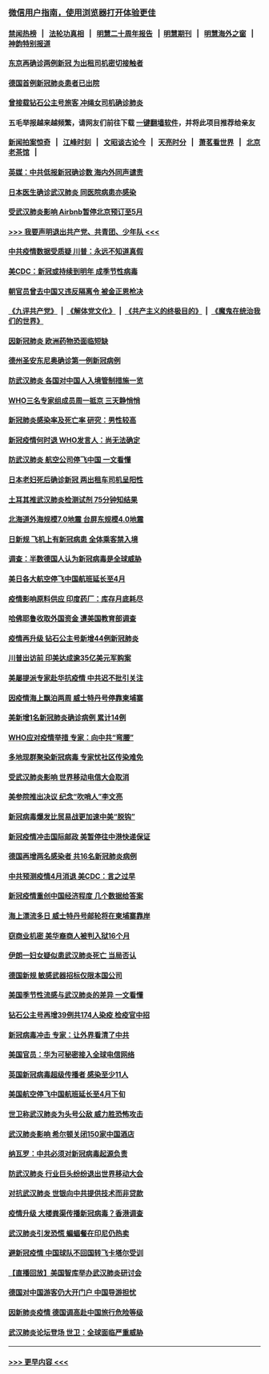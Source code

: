 ### [微信用户指南，使用浏览器打开体验更佳](https://github.com/gfw-breaker/banned-news1/blob/master/indexes/wechat-guide.md?t=0)
#### [禁闻热榜](热点新闻.md?t=0)  &nbsp;&nbsp;|&nbsp;&nbsp; [法轮功真相](https://github.com/gfw-breaker/truth/blob/master/README.md?t=0) &nbsp;&nbsp;|&nbsp;&nbsp; [明慧二十周年报告](https://github.com/gfw-breaker/mh-reports/blob/master/README.md?t=0) &nbsp;&nbsp;|&nbsp;&nbsp;[明慧期刊](https://github.com/gfw-breaker/mh-qikan) &nbsp;&nbsp;|&nbsp;&nbsp; [明慧海外之窗](https://github.com/gfw-breaker/mh-news/blob/master/README.md?t=0) &nbsp;&nbsp;|&nbsp;&nbsp; [神韵特别报道](https://github.com/gfw-breaker/mh-news/blob/master/shenyun.md?t=0)
#### [东京再确诊两例新冠 为出租司机密切接触者](../pages/nsc418/n11868770.md?t=02142144) 
#### [德国首例新冠肺炎患者已出院](../pages/nsc418/n11868714.md?t=02142144) 
#### [曾接载钻石公主号旅客 冲绳女司机确诊肺炎](../pages/nsc418/n11868610.md?t=02142144) 
#### 五毛举报越来越频繁，请网友们前往下载 [一键翻墙软件](https://github.com/gfw-breaker/ssr-accounts)，并将此项目推荐给亲友
#### [新闻拍案惊奇](https://github.com/gfw-breaker/banned-news1/blob/master/pages/link4.md) &nbsp;&nbsp;|&nbsp;&nbsp; [江峰时刻](https://github.com/gfw-breaker/banned-news1/blob/master/pages/link4.md) &nbsp;&nbsp;|&nbsp;&nbsp; [文昭谈古论今](https://github.com/gfw-breaker/banned-news1/blob/master/pages/link4.md) &nbsp;&nbsp;|&nbsp;&nbsp; [天亮时分](https://github.com/gfw-breaker/banned-news1/blob/master/pages/link4.md) &nbsp;&nbsp;|&nbsp;&nbsp; [萧茗看世界](https://github.com/gfw-breaker/banned-news1/blob/master/pages/link4.md) &nbsp;&nbsp;|&nbsp;&nbsp; [北京老茶馆](https://github.com/gfw-breaker/banned-news1/blob/master/pages/link4.md) &nbsp;&nbsp;|&nbsp;&nbsp; 
#### [英媒：中共低报新冠确诊数 海内外同声谴责](../pages/nsc418/n11867421.md?t=02142144) 
#### [日本医生确诊武汉肺炎 同医院病患亦感染](../pages/nsc418/n11867779.md?t=02142144) 
#### [受武汉肺炎影响 Airbnb暂停北京预订至5月](../pages/nsc418/n11867428.md?t=02142144) 
#### [>>> 我要声明退出共产党、共青团、少年队 <<<](https://github.com/begood0513/goodnews/blob/master/quit/letter.md) 
#### [中共疫情数据受质疑 川普：永远不知道真假](../pages/nsc418/n11867195.md?t=02142144) 
#### [美CDC：新冠或持续到明年 成季节性病毒](../pages/nsc418/n11867279.md?t=02142144) 
#### [朝官员曾去中国又违反隔离令 被金正恩枪决](../pages/nsc418/n11867087.md?t=02142144) 
#### [《九评共产党》](https://github.com/begood0513/9ping.md/blob/master/README.md) &nbsp;|&nbsp; [《解体党文化》](../../../../jtdwh.md/blob/master/README.md)  &nbsp;|&nbsp; [《共产主义的终极目的》](../../../../gczydzjmd.md/blob/master/README.md) &nbsp;|&nbsp; [《魔鬼在统治我们的世界》](../../../../mgztzwmdsj.md/blob/master/README.md) 
#### [因新冠肺炎 欧洲药物恐面临短缺](../pages/nsc418/n11867036.md?t=02142144) 
#### [德州圣安东尼奥确诊第一例新冠病例](../pages/nsc418/n11867194.md?t=02142144) 
#### [防武汉肺炎 各国对中国人入境管制措施一览](../pages/nsc418/n11838726.md?t=02142144) 
#### [WHO三名专家组成员周一抵京 三天静悄悄](../pages/nsc418/n11866947.md?t=02142144) 
#### [新冠肺炎感染率及死亡率 研究：男性较高](../pages/nsc418/n11866956.md?t=02142144) 
#### [新冠疫情何时退 WHO发言人：尚无法确定](../pages/nsc418/n11866864.md?t=02142144) 
#### [防武汉肺炎 航空公司停飞中国 一文看懂](../pages/nsc418/n11866800.md?t=02142144) 
#### [日本老妇死后确诊新冠 两出租车司机呈阳性](../pages/nsc418/n11866755.md?t=02142144) 
#### [土耳其推武汉肺炎检测试剂 75分钟知结果](../pages/nsc418/n11866520.md?t=02142144) 
#### [北海道外海规模7.0地震 台屏东规模4.0地震](../pages/nsc418/n11866262.md?t=02142144) 
#### [日新规 飞机上有新冠病患 全体乘客禁入境](../pages/nsc418/n11866233.md?t=02142144) 
#### [调查：半数德国人认为新冠病毒是全球威胁](../pages/nsc418/n11866687.md?t=02142144) 
#### [美日各大航空停飞中国航班延长至4月](../pages/nsc418/n11865980.md?t=02142144) 
#### [疫情影响原料供应 印度药厂：库存月底耗尽](../pages/nsc418/n11865151.md?t=02142144) 
#### [哈佛耶鲁收取外国资金 遭美国教育部调查](../pages/nsc418/n11864950.md?t=02142144) 
#### [疫情再升级 钻石公主号新增44例新冠肺炎](../pages/nsc418/n11865033.md?t=02142144) 
#### [川普出访前 印美达成逾35亿美元军购案](../pages/nsc418/n11865444.md?t=02142144) 
#### [美屡提派专家赴华抗疫情 中共迟不批引关注](../pages/nsc418/n11864719.md?t=02142144) 
#### [因疫情海上飘泊两周 威士特丹号停靠柬埔寨](../pages/nsc418/n11865007.md?t=02142144) 
#### [美新增1名新冠肺炎确诊病例 累计14例](../pages/nsc418/n11864893.md?t=02142144) 
#### [WHO应对疫情举措 专家：向中共“弯腰”](../pages/nsc418/n11864727.md?t=02142144) 
#### [多地现群聚染新冠病毒 专家忧社区传染难免](../pages/nsc418/n11864715.md?t=02142144) 
#### [受武汉肺炎影响 世界移动电信大会取消](../pages/nsc418/n11864629.md?t=02142144) 
#### [美参院推出决议 纪念“吹哨人”李文亮](../pages/nsc418/n11863852.md?t=02142144) 
#### [新冠病毒爆发比贸易战更加速中美“脱钩”](../pages/nsc418/n11864470.md?t=02142144) 
#### [新冠疫情冲击国际邮政 美暂停往中港快递保证](../pages/nsc418/n11864207.md?t=02142144) 
#### [德国再增两名感染者 共16名新冠肺炎病例](../pages/nsc418/n11864293.md?t=02142144) 
#### [中共预测疫情4月消退 美CDC：言之过早](../pages/nsc418/n11864310.md?t=02142144) 
#### [新冠疫情重创中国经济程度 几个数据给答案](../pages/nsc418/n11864203.md?t=02142144) 
#### [海上漂流多日 威士特丹号邮轮将在柬埔寨靠岸](../pages/nsc418/n11864029.md?t=02142144) 
#### [窃商业机密 美华裔商人被判入狱16个月](../pages/nsc418/n11863911.md?t=02142144) 
#### [伊朗一妇女疑似患武汉肺炎死亡 当局否认](../pages/nsc418/n11863650.md?t=02142144) 
#### [德国新规 敏感武器招标仅限本国公司](../pages/nsc418/n11863509.md?t=02142144) 
#### [美国季节性流感与武汉肺炎的差异 一文看懂](../pages/nsc418/n11862428.md?t=02142144) 
#### [钻石公主号再增39例共174人染疫 检疫官中招](../pages/nsc418/n11862422.md?t=02142144) 
#### [新冠病毒冲击 专家：让外界看清了中共](../pages/nsc418/n11862280.md?t=02142144) 
#### [美国官员：华为可秘密接入全球电信网络](../pages/nsc418/n11862122.md?t=02142144) 
#### [英国新冠病毒超级传播者 感染至少11人](../pages/nsc418/n11862023.md?t=02142144) 
#### [美国航空停飞中国航班延长至4月下旬](../pages/nsc418/n11861970.md?t=02142144) 
#### [世卫称武汉肺炎为头号公敌 威力胜恐怖攻击](../pages/nsc418/n11861982.md?t=02142144) 
#### [武汉肺炎影响 希尔顿关闭150家中国酒店](../pages/nsc418/n11859887.md?t=02142144) 
#### [纳瓦罗：中共必须对新冠病毒起源负责](../pages/nsc418/n11861810.md?t=02142144) 
#### [防武汉肺炎 行业巨头纷纷退出世界移动大会](../pages/nsc418/n11861795.md?t=02142144) 
#### [对抗武汉肺炎 世银向中共提供技术而非贷款](../pages/nsc418/n11861652.md?t=02142144) 
#### [疫情升级 大楼粪渠传播新冠病毒？香港调查](../pages/nsc418/n11861556.md?t=02142144) 
#### [武汉肺炎引发恐慌 蝙蝠餐在印尼仍热卖](../pages/nsc418/n11861352.md?t=02142144) 
#### [避新冠疫情 中国球队不回国转飞卡塔尔受训](../pages/nsc418/n11861447.md?t=02142144) 
#### [【直播回放】美国智库举办武汉肺炎研讨会](../pages/nsc418/n11859838.md?t=02142144) 
#### [德国对中国游客仍大开门户 中国导游担忧](../pages/nsc418/n11861144.md?t=02142144) 
#### [因新肺炎疫情 德国调高赴中国旅行危险等级](../pages/nsc418/n11861064.md?t=02142144) 
#### [武汉肺炎论坛登场 世卫：全球面临严重威胁](../pages/nsc418/n11860999.md?t=02142144) 

----
#### [ >>> 更早内容 <<< ](../indexes/nsc418-earlier.md)
